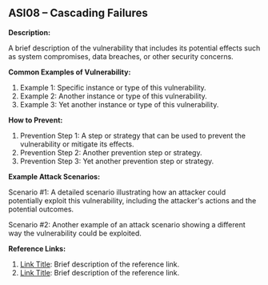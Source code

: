 ## ASI08 – Cascading Failures

**Description:**

A brief description of the vulnerability that includes its potential effects such as system compromises, data breaches, or other security concerns.

**Common Examples of Vulnerability:**

1. Example 1: Specific instance or type of this vulnerability.
2. Example 2: Another instance or type of this vulnerability.
3. Example 3: Yet another instance or type of this vulnerability.

**How to Prevent:**

1. Prevention Step 1: A step or strategy that can be used to prevent the vulnerability or mitigate its effects.
2. Prevention Step 2: Another prevention step or strategy.
3. Prevention Step 3: Yet another prevention step or strategy.

**Example Attack Scenarios:**

Scenario #1: A detailed scenario illustrating how an attacker could potentially exploit this vulnerability, including the attacker's actions and the potential outcomes.

Scenario #2: Another example of an attack scenario showing a different way the vulnerability could be exploited.

**Reference Links:**

1. [Link Title](URL): Brief description of the reference link.
2. [Link Title](URL): Brief description of the reference link.
